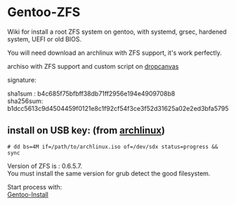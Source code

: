 # Gentoo-ZFS
Wiki for install a root ZFS system on gentoo, with systemd, grsec, hardened system, UEFI or old BIOS.

You will need download an archlinux with ZFS support, it's work perfectly.

archiso with ZFS support and custom script on [dropcanvas](http://dropcanvas.com/o1unb)

signature:

sha1sum : b4c685f75bfbff38db71ff2956e194e4909708b8  
sha256sum: b1dcc5613c9d4504459f0121e8c1f92cf54f3ce3f52d31625a02e2ed3bfa5795

## install on USB key: (from [archlinux](https://archlinux.org))

    # dd bs=4M if=/path/to/archlinux.iso of=/dev/sdx status=progress && sync

Version of ZFS is : 0.6.5.7.  
You must install the same version for grub detect the good filesystem.


Start process with:  
[Gentoo-Install](https://github.com/szorfein/Gentoo-ZFS/wiki/zfs-install-in-unique-page)
